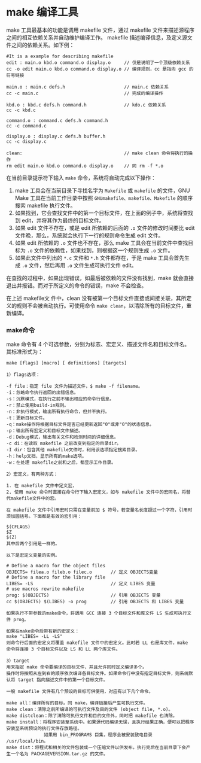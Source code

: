 make 编译工具
===

make 工具最基本的功能是调用 makefile 文件，通过 makefile 文件来描述源程序之间的相互依赖关系并自动维护编译工作。
makefile 描述编译信息，及定义源文件之间的依赖关系。如下例：

```
#It is a example for describing makefile
edit : main.o kbd.o command.o display.o     // 仅是说明了一个顶级依赖关系
cc -o edit main.o kbd.o command.o display.o // 编译规则，cc 是指向 gcc 的符号链接

main.o : main.c defs.h                      // main.c 依赖关系
cc -c main.c                                // 完成的编译操作

kbd.o : kbd.c defs.h command.h              // kdo.c 依赖关系
cc -c kbd.c

command.o : command.c defs.h command.h
cc -c command.c

display.o : display.c defs.h buffer.h
cc -c display.c

clean:                                      // make clean 命令将执行的操作
rm edit main.o kbd.o command.o display.o    // 同 rm -f *.o
```

在当前目录提示符下输入 `make` 命令，系统将自动完成以下操作：

1. make 工具会在当前目录下寻找名字为 `Makefile` 或 `makefile` 的文件，GNU Make 工具在当前工作目录中按照  `GNUmakefile、makefile、Makefile` 的顺序搜索 makefile 执行文件。
2. 如果找到，它会查找文件中的第一个目标文件，在上面的例子中，系统将查找到 edit，并将其作为最终的目标文件。
3. 如果 edit 文件不存在，或是 edit 所依赖的后面的 `.o` 文件的修改时间要比 edit 文件晚，那么，系统就会执行下一行的规则命令生成 edit 文件。
4. 如果 edit 所依赖的 `.o` 文件也不存在，那么 make 工具会在当前文件中查找目标为 `.o` 文件的依赖性，如果找到，则根据这一个规则生成 `.o` 文件。
5. 如果此文件中列出的 `*.c` 文件和 `*.h` 文件都存在，于是 make 工具会首先生成 `.o` 文件，然后再用 `.o` 文件生成可执行文件 edit。

在查找的过程中，如果出现错误，如最后被依赖的文件没有找到，make 就会直接退出并报错。而对于所定义的命令的错误，make 不会检查。

在上述 makefile文 件中，clean 没有被第一个目标文件直接或间接关联，其所定义的规则不会被自动执行。可使用命令 `make clean`，以清除所有的目标文件，重新编译。

### make命令

make 命令有 4 个可选参数，分别为标志、宏定义、描述文件名和目标文件名。其标准形式为：

```
make [flags] [macro] [ definitions] [targets]

1）flags选项：

-f file：指定 file 文件为描述文件，$ make -f filename。
-i：忽略命令执行返回的出错信息。
-s：沉默模式，在执行之前不输出相应的命令行信息。
-r：禁止使用build-in规则。
-n：非执行模式，输出所有执行命令，但并不执行。
-t：更新目标文件。
-q：make操作将根据目标文件是否已经更新返回"0"或非"0"的状态信息。
-p：输出所有宏定义和目标文件描述。
-d：Debug模式，输出有关文件和检测时间的详细信息。
-c di：在读取 makefile 之前改变到指定的目录dir。
-I dir：包含其他 makefile文件时，利用该选项指定搜索目录。
-h：help文挡，显示所有的make选项。
-w：在处理 makefile之前和之后，都显示工作目录。

2）宏定义，有两种方式：

1. 在 makefile 文件中定义宏，
2. 使用 make 命令时直接在命令行下输入宏定义，如与 makefile 文件中的宏同名，将替代makefile文件中的宏。

在 makefile 文件中引用宏时只需在变量前加 $ 符号，若变量名长度超过一个字符，引用时须加圆括号。下面都是有效的宏引用：

$(CFLAGS)
$Z
$(Z)
其中后两个引用是一样的。

以下是宏定义变量的实例。

# Define a macro for the object files
OBJECTS= filea.o fileb.o filec.o       // 定义 OBJECTS变量
# Define a macro for the library file
LIBES= -LS                             // 定义 LIBES 变量
# use macros rewrite makefile
prog: $(OBJECTS)                       // 引用 OBJECTS 变量
cc $(OBJECTS) $(LIBES) -o prog         // 引用 OBJECTS 和 LIBES 变量

如果执行不带参数的make命令，将调用 GCC 连接 3 个目标文件和库文件 LS 生成可执行文件 prog。

如果在make命令后带有新的宏定义：
make "LIBES= -LL -LS"
则命令行后面的宏定义将覆盖 makefile 文件中的宏定义。此时若 LL 也是库文件，make 命令将连接 3 个目标文件以及 LS 和 LL 两个库文件。

3）target
用来指定 make 命令要编译的目标文件，并且允许同时定义编译多个。
操作时将按照从左到右的顺序依次编译各目标文件。如果命令行中没有指定目标文件，则系统默认将 target 指向描述文件中的第一个目标文件。

一般 makefile 文件有几个预设的目标可供使用，对应有以下几个命令。

make all：编译所有的目标。同 make，编译链接后产生可执行文件。
make clean：清除之前所编译的可执行文件及目的文件 (object file, *.o)。
make distclean：除了清除可执行文件和目的文件外，同时把 makefile 也清除。
make install：将程序安装至系统中。如果源代码编译无误，且执行结果正确，便可以把程序安装至系统预设的执行文件存放路径。
              如果用 bin_PROGRAMS 巨集，程序会被安装致电目录 /usr/local/bin。
make dist：将程式和相关的文件包装成一个压缩文件以供发布。执行完后在当前目录下会产生一个名为 PACKAGEVERSION.tar.gz 的文件。

```
